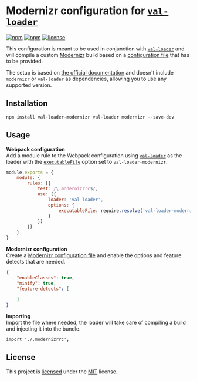 # Modernizr configuration for [`val-loader`](npmjs.com/package/val-loader)
[![npm](https://img.shields.io/npm/v/val-loader-modernizr.svg?style=flat-square)](https://www.npmjs.com/package/val-loader-modernizr)
[![npm](https://img.shields.io/npm/dm/val-loader-modernizr.svg?style=flat-square)](https://www.npmjs.com/package/val-loader-modernizr)
[![license](https://img.shields.io/github/license/cascornelissen/val-loader-modernizr.svg?style=flat-square)](LICENSE.md)

This configuration is meant to be used in conjunction with [`val-loader`](npmjs.com/package/val-loader) and will compile
a custom [Modernizr](https://modernizr.com/) build based on a [configuration file](https://github.com/Modernizr/Modernizr/blob/master/lib/config-all.json)
that has to be provided.

The setup is based on [the official documentation](https://webpack.js.org/loaders/val-loader/#modernizr) and doesn't include 
`modernizr` or `val-loader` as dependencies, allowing you to use any supported version.


## Installation
```shell
npm install val-loader-modernizr val-loader modernizr --save-dev
```


## Usage
**Webpack configuration**  
Add a module rule to the Webpack configuration using [`val-loader`](npmjs.com/package/val-loader) as the loader with the [`executableFile`](https://github.com/webpack-contrib/val-loader#executableFile) option set to `val-loader-modernizr`.

```js
module.exports = {
    module: {
        rules: [{
            test: /\.modernizrrc$/,
            use: [{
                loader: 'val-loader',
                options: {
                    executableFile: require.resolve('val-loader-modernizr')
                }
            }]
        }]
    }
}
```

**Modernizr configuration**  
Create a [Modernizr configuration file](https://github.com/Modernizr/Modernizr/blob/master/lib/config-all.json) and enable the options and feature detects that are needed.
```json
{
    "enableClasses": true,
    "minify": true,
    "feature-detects": [
        
    ]
}
```

**Importing**  
Import the file where needed, the loader will take care of compiling a build and injecting it into the bundle.
```
import './.modernizrrc';
```


## License
This project is [licensed](LICENSE.md) under the [MIT](https://opensource.org/licenses/MIT) license.
